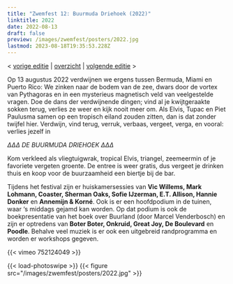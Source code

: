 ```yaml
---
title: "Zwemfest 12: Buurmuda Driehoek (2022)"
linktitle: 2022
date: 2022-08-13
draft: false
preview: /images/zwemfest/posters/2022.jpg
lastmod: 2023-08-18T19:35:53.228Z
---
```

< [vorige editie](/zwemfest/2021) | [overzicht](/zwemfest) | [volgende editie](/zwemfest/2023/) >    

Op 13 augustus 2022 verdwijnen we ergens tussen Bermuda, Miami en Puerto Rico: We zinken naar de bodem van de zee, dwars door de vortex van Pythagoras en in een mysterieus magnetisch veld van veelgestelde vragen. Doe de dans der verdwijnende dingen; vind al je kwijtgeraakte sokken terug, verlies ze weer en kijk nooit meer om. Als Elvis, Tupac en Piet Paulusma samen op een tropisch eiland zouden zitten, dan is dat zonder twijfel hier. Verdwijn, vind terug, verruk, verbaas, vergeet, verga, en vooral: verlies jezelf in

*∆∆∆ DE BUURMUDA DRIEHOEK ∆∆∆*

Kom verkleed als vliegtuigwrak, tropical Elvis, triangel, zeemeermin of je favoriete vergeten groente. De entree is weer gratis, dus vergeet je drinken thuis en koop voor de buurzaamheid een biertje bij de bar.

Tijdens het festival zijn er huiskamersessies van **Vic Willems, Mark Lohmann, Coaster, Sherman Oaks, Sofie IJzerman, E.T. Allison, Hannie Donker** en **Annemijn & Korné**. Ook is er een hoofdpodium in de tuinen, waar ‘s middags gejamd kan worden. Op dat podium is ook de boekpresentatie van het boek over Buurland (door Marcel Venderbosch) en zijn er optredens van **Boter Boter, Onkruid, Great Joy, De Boulevard** en **Poodle**. Behalve veel muziek is er ook een uitgebreid randprogramma en worden er workshops gegeven.

{{< vimeo 752124049 >}}

{{< load-photoswipe >}}
{{< figure src="/images/zwemfest/posters/2022.jpg"  >}}

